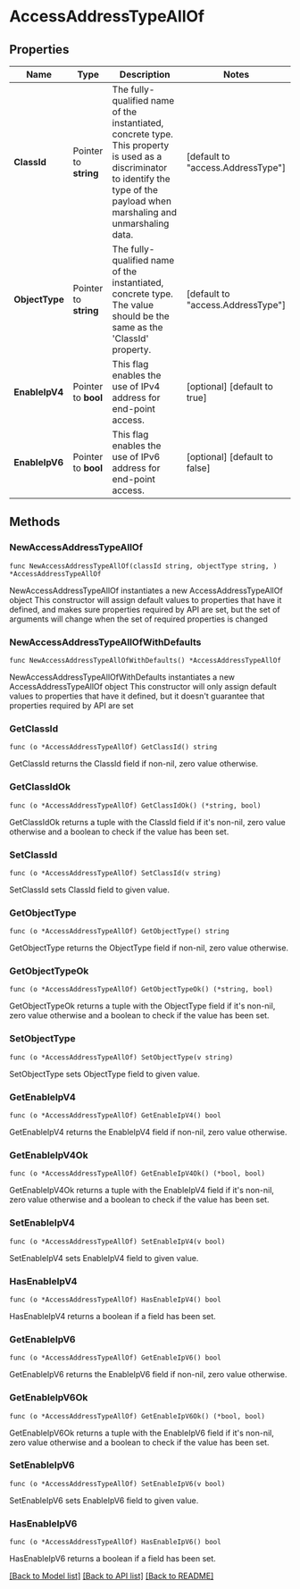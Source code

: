 # AccessAddressTypeAllOf

## Properties

Name | Type | Description | Notes
------------ | ------------- | ------------- | -------------
**ClassId** | Pointer to **string** | The fully-qualified name of the instantiated, concrete type. This property is used as a discriminator to identify the type of the payload when marshaling and unmarshaling data. | [default to "access.AddressType"]
**ObjectType** | Pointer to **string** | The fully-qualified name of the instantiated, concrete type. The value should be the same as the &#39;ClassId&#39; property. | [default to "access.AddressType"]
**EnableIpV4** | Pointer to **bool** | This flag enables the use of IPv4 address for end-point access. | [optional] [default to true]
**EnableIpV6** | Pointer to **bool** | This flag enables the use of IPv6 address for end-point access. | [optional] [default to false]

## Methods

### NewAccessAddressTypeAllOf

`func NewAccessAddressTypeAllOf(classId string, objectType string, ) *AccessAddressTypeAllOf`

NewAccessAddressTypeAllOf instantiates a new AccessAddressTypeAllOf object
This constructor will assign default values to properties that have it defined,
and makes sure properties required by API are set, but the set of arguments
will change when the set of required properties is changed

### NewAccessAddressTypeAllOfWithDefaults

`func NewAccessAddressTypeAllOfWithDefaults() *AccessAddressTypeAllOf`

NewAccessAddressTypeAllOfWithDefaults instantiates a new AccessAddressTypeAllOf object
This constructor will only assign default values to properties that have it defined,
but it doesn't guarantee that properties required by API are set

### GetClassId

`func (o *AccessAddressTypeAllOf) GetClassId() string`

GetClassId returns the ClassId field if non-nil, zero value otherwise.

### GetClassIdOk

`func (o *AccessAddressTypeAllOf) GetClassIdOk() (*string, bool)`

GetClassIdOk returns a tuple with the ClassId field if it's non-nil, zero value otherwise
and a boolean to check if the value has been set.

### SetClassId

`func (o *AccessAddressTypeAllOf) SetClassId(v string)`

SetClassId sets ClassId field to given value.


### GetObjectType

`func (o *AccessAddressTypeAllOf) GetObjectType() string`

GetObjectType returns the ObjectType field if non-nil, zero value otherwise.

### GetObjectTypeOk

`func (o *AccessAddressTypeAllOf) GetObjectTypeOk() (*string, bool)`

GetObjectTypeOk returns a tuple with the ObjectType field if it's non-nil, zero value otherwise
and a boolean to check if the value has been set.

### SetObjectType

`func (o *AccessAddressTypeAllOf) SetObjectType(v string)`

SetObjectType sets ObjectType field to given value.


### GetEnableIpV4

`func (o *AccessAddressTypeAllOf) GetEnableIpV4() bool`

GetEnableIpV4 returns the EnableIpV4 field if non-nil, zero value otherwise.

### GetEnableIpV4Ok

`func (o *AccessAddressTypeAllOf) GetEnableIpV4Ok() (*bool, bool)`

GetEnableIpV4Ok returns a tuple with the EnableIpV4 field if it's non-nil, zero value otherwise
and a boolean to check if the value has been set.

### SetEnableIpV4

`func (o *AccessAddressTypeAllOf) SetEnableIpV4(v bool)`

SetEnableIpV4 sets EnableIpV4 field to given value.

### HasEnableIpV4

`func (o *AccessAddressTypeAllOf) HasEnableIpV4() bool`

HasEnableIpV4 returns a boolean if a field has been set.

### GetEnableIpV6

`func (o *AccessAddressTypeAllOf) GetEnableIpV6() bool`

GetEnableIpV6 returns the EnableIpV6 field if non-nil, zero value otherwise.

### GetEnableIpV6Ok

`func (o *AccessAddressTypeAllOf) GetEnableIpV6Ok() (*bool, bool)`

GetEnableIpV6Ok returns a tuple with the EnableIpV6 field if it's non-nil, zero value otherwise
and a boolean to check if the value has been set.

### SetEnableIpV6

`func (o *AccessAddressTypeAllOf) SetEnableIpV6(v bool)`

SetEnableIpV6 sets EnableIpV6 field to given value.

### HasEnableIpV6

`func (o *AccessAddressTypeAllOf) HasEnableIpV6() bool`

HasEnableIpV6 returns a boolean if a field has been set.


[[Back to Model list]](../README.md#documentation-for-models) [[Back to API list]](../README.md#documentation-for-api-endpoints) [[Back to README]](../README.md)


